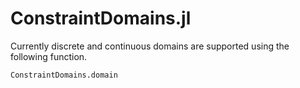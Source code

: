 # ConstraintDomains.jl

Currently discrete and continuous domains are supported using the following function.

```@docs
ConstraintDomains.domain
```